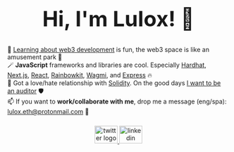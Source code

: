 <div align="center">
  <h1 style="font-size: 48px">Hi, I'm Lulox! 👋</h1>
</div>

🌱 [Learning about web3 development](https://www.youtube.com/watch?v=gyMwXuJrbJQ) is fun, the web3 space is like an amusement park 💖<br />
🪄 **JavaScript** frameworks and libraries are cool. Especially [Hardhat](https://hardhat.org/hardhat-network/docs/overview), [Next.js](https://nextjs.org/docs), [React](https://react.dev/learn), [Rainbowkit](https://www.rainbowkit.com/docs/introduction), [Wagmi](https://wagmi.sh/react/getting-started), and [Express](https://expressjs.com/en/starter/installing.html) 🔥<br />
🗿 Got a love/hate relationship with [Solidity](https://docs.soliditylang.org/en/v0.8.19/). On the good days [I want to be an auditor](https://github.com/x676f64/secureum-mind_map) 🛡️<br />
📫 If you want to **work/collaborate with me**, drop me a message (eng/spa): lulox.eth@protonmail.com 💌

<div align="center" style="margin-top: 24px;">
  <a href="https://twitter.com/LuloxEth" target="_blank">
    <img src="https://raw.githubusercontent.com/maurodesouza/profile-readme-generator/master/src/assets/icons/social/twitter/default.svg" width="52" height="40" alt="twitter logo"  />
  </a>
  <a href="https://www.linkedin.com/in/lulox/" target="_blank">
    <img src="https://raw.githubusercontent.com/maurodesouza/profile-readme-generator/master/src/assets/icons/social/linkedin/default.svg" width="52" height="40" alt="linkedin logo"  />
  </a>
</div>
